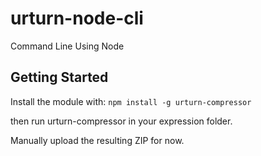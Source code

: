 # urturn-node-cli

Command Line Using Node

## Getting Started
Install the module with: `npm install -g urturn-compressor`

then run urturn-compressor in your expression folder.

Manually upload the resulting ZIP for now.